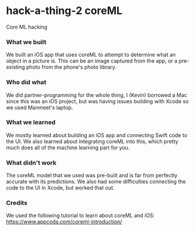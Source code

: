 # hack-a-thing-2 coreML
Core ML hacking

### What we built

We built an iOS app that uses coreML to attempt to determine what an object in a picture is. This can be an image captured from the app, or a pre-existing photo from the phone's photo library.

### Who did what

We did partner-programming for the whole thing, I (Kevin) borrowed a Mac since this was an iOS project, but was having issues building with Xcode so we used Manmeet's laptop. 

### What we learned

We mostly learned about building an iOS app and connecting Swift code to the UI. We also learned about integrating coreML into this, which pretty much does all of the machine learning part for you.

### What didn't work

The coreML model that we used was pre-built and is far from perfectly accurate with its predictions. We also had some difficulties connecting the code to the UI in Xcode, but worked that out. 

### Credits

We used the following tutorial to learn about coreML and iOS:
https://www.appcoda.com/coreml-introduction/ 

